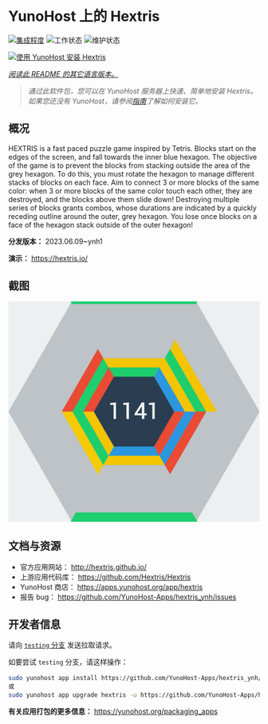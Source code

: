 <!--
注意：此 README 由 <https://github.com/YunoHost/apps/tree/master/tools/readme_generator> 自动生成
请勿手动编辑。
-->

# YunoHost 上的 Hextris

[![集成程度](https://dash.yunohost.org/integration/hextris.svg)](https://ci-apps.yunohost.org/ci/apps/hextris/) ![工作状态](https://ci-apps.yunohost.org/ci/badges/hextris.status.svg) ![维护状态](https://ci-apps.yunohost.org/ci/badges/hextris.maintain.svg)

[![使用 YunoHost 安装 Hextris](https://install-app.yunohost.org/install-with-yunohost.svg)](https://install-app.yunohost.org/?app=hextris)

*[阅读此 README 的其它语言版本。](./ALL_README.md)*

> *通过此软件包，您可以在 YunoHost 服务器上快速、简单地安装 Hextris。*  
> *如果您还没有 YunoHost，请参阅[指南](https://yunohost.org/install)了解如何安装它。*

## 概况

HEXTRIS is a fast paced puzzle game inspired by Tetris.
Blocks start on the edges of the screen, and fall towards the inner blue hexagon.
The objective of the game is to prevent the blocks from stacking outside the area of the grey hexagon.
To do this, you must rotate the hexagon to manage different stacks of blocks on each face.
Aim to connect 3 or more blocks of the same color: when 3 or more blocks of the same color touch each other, they are destroyed, and the blocks above them slide down!
Destroying multiple series of blocks grants combos, whose durations are indicated by a quickly receding outline around the outer, grey hexagon.
You lose once blocks on a face of the hexagon stack outside of the outer hexagon!


**分发版本：** 2023.06.09~ynh1

**演示：** <https://hextris.io/>

## 截图

![Hextris 的截图](./doc/screenshots/screenshot.jpg)

## 文档与资源

- 官方应用网站： <http://hextris.github.io/>
- 上游应用代码库： <https://github.com/Hextris/Hextris>
- YunoHost 商店： <https://apps.yunohost.org/app/hextris>
- 报告 bug： <https://github.com/YunoHost-Apps/hextris_ynh/issues>

## 开发者信息

请向 [`testing` 分支](https://github.com/YunoHost-Apps/hextris_ynh/tree/testing) 发送拉取请求。

如要尝试 `testing` 分支，请这样操作：

```bash
sudo yunohost app install https://github.com/YunoHost-Apps/hextris_ynh/tree/testing --debug
或
sudo yunohost app upgrade hextris -u https://github.com/YunoHost-Apps/hextris_ynh/tree/testing --debug
```

**有关应用打包的更多信息：** <https://yunohost.org/packaging_apps>
